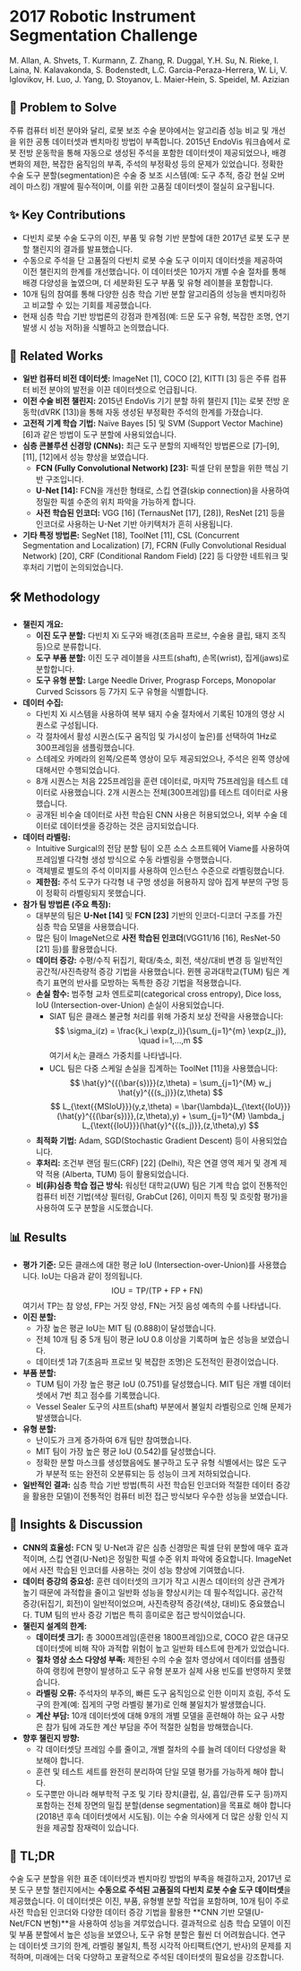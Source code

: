 # 2017 Robotic Instrument Segmentation Challenge
M. Allan, A. Shvets, T. Kurmann, Z. Zhang, R. Duggal, Y.H. Su, N. Rieke, I. Laina, N. Kalavakonda, S. Bodenstedt, L.C. Garcia-Peraza-Herrera, W. Li, V. Iglovikov, H. Luo, J. Yang, D. Stoyanov, L. Maier-Hein, S. Speidel, M. Azizian

## 🧩 Problem to Solve
주류 컴퓨터 비전 분야와 달리, 로봇 보조 수술 분야에서는 알고리즘 성능 비교 및 개선을 위한 공통 데이터셋과 벤치마킹 방법이 부족합니다. 2015년 EndoVis 워크숍에서 로봇 전방 운동학을 통해 자동으로 생성된 주석을 포함한 데이터셋이 제공되었으나, 배경 변화의 제한, 복잡한 움직임의 부족, 주석의 부정확성 등의 문제가 있었습니다. 정확한 수술 도구 분할(segmentation)은 수술 중 보조 시스템(예: 도구 추적, 증강 현실 오버레이 마스킹) 개발에 필수적이며, 이를 위한 고품질 데이터셋이 절실히 요구됩니다.

## ✨ Key Contributions
*   다빈치 로봇 수술 도구의 이진, 부품 및 유형 기반 분할에 대한 2017년 로봇 도구 분할 챌린지의 결과를 발표했습니다.
*   수동으로 주석을 단 고품질의 다빈치 로봇 수술 도구 이미지 데이터셋을 제공하여 이전 챌린지의 한계를 개선했습니다. 이 데이터셋은 10가지 개별 수술 절차를 통해 배경 다양성을 높였으며, 더 세분화된 도구 부품 및 유형 레이블을 포함합니다.
*   10개 팀의 참여를 통해 다양한 심층 학습 기반 분할 알고리즘의 성능을 벤치마킹하고 비교할 수 있는 기회를 제공했습니다.
*   현재 심층 학습 기반 방법론의 강점과 한계점(예: 드문 도구 유형, 복잡한 조명, 연기 발생 시 성능 저하)을 식별하고 논의했습니다.

## 📎 Related Works
*   **일반 컴퓨터 비전 데이터셋:** ImageNet [1], COCO [2], KITTI [3] 등은 주류 컴퓨터 비전 분야의 발전을 이끈 데이터셋으로 언급됩니다.
*   **이전 수술 비전 챌린지:** 2015년 EndoVis 기기 분할 하위 챌린지 [1]는 로봇 전방 운동학(dVRK [13])을 통해 자동 생성된 부정확한 주석의 한계를 가졌습니다.
*   **고전적 기계 학습 기법:** Naïve Bayes [5] 및 SVM (Support Vector Machine) [6]과 같은 방법이 도구 분할에 사용되었습니다.
*   **심층 콘볼루션 신경망 (CNNs):** 최근 도구 분할의 지배적인 방법론으로 [7]–[9], [11], [12]에서 성능 향상을 보였습니다.
    *   **FCN (Fully Convolutional Network) [23]:** 픽셀 단위 분할을 위한 핵심 기반 구조입니다.
    *   **U-Net [14]:** FCN을 개선한 형태로, 스킵 연결(skip connection)을 사용하여 정밀한 픽셀 수준의 위치 파악을 가능하게 합니다.
    *   **사전 학습된 인코더:** VGG [16] (TernausNet [17], [28]), ResNet [21] 등을 인코더로 사용하는 U-Net 기반 아키텍처가 흔히 사용됩니다.
*   **기타 특정 방법론:** SegNet [18], ToolNet [11], CSL (Concurrent Segmentation and Localization) [7], FCRN (Fully Convolutional Residual Network) [20], CRF (Conditional Random Field) [22] 등 다양한 네트워크 및 후처리 기법이 논의되었습니다.

## 🛠️ Methodology
*   **챌린지 개요:**
    *   **이진 도구 분할:** 다빈치 Xi 도구와 배경(초음파 프로브, 수술용 클립, 돼지 조직 등)으로 분류합니다.
    *   **도구 부품 분할:** 이진 도구 레이블을 샤프트(shaft), 손목(wrist), 집게(jaws)로 분할합니다.
    *   **도구 유형 분할:** Large Needle Driver, Prograsp Forceps, Monopolar Curved Scissors 등 7가지 도구 유형을 식별합니다.
*   **데이터 수집:**
    *   다빈치 Xi 시스템을 사용하여 복부 돼지 수술 절차에서 기록된 10개의 영상 시퀀스로 구성됩니다.
    *   각 절차에서 활성 시퀀스(도구 움직임 및 가시성이 높은)를 선택하여 1Hz로 300프레임을 샘플링했습니다.
    *   스테레오 카메라의 왼쪽/오른쪽 영상이 모두 제공되었으나, 주석은 왼쪽 영상에 대해서만 수행되었습니다.
    *   8개 시퀀스는 처음 225프레임을 훈련 데이터로, 마지막 75프레임을 테스트 데이터로 사용했습니다. 2개 시퀀스는 전체(300프레임)를 테스트 데이터로 사용했습니다.
    *   공개된 비수술 데이터로 사전 학습된 CNN 사용은 허용되었으나, 외부 수술 데이터로 데이터셋을 증강하는 것은 금지되었습니다.
*   **데이터 라벨링:**
    *   Intuitive Surgical의 전담 분할 팀이 오픈 소스 소프트웨어 Viame를 사용하여 프레임별 다각형 생성 방식으로 수동 라벨링을 수행했습니다.
    *   객체별로 별도의 주석 이미지를 사용하여 인스턴스 수준으로 라벨링했습니다.
    *   **제한점:** 주석 도구가 다각형 내 구멍 생성을 허용하지 않아 집게 부분의 구멍 등이 정확히 라벨링되지 못했습니다.
*   **참가 팀 방법론 (주요 특징):**
    *   대부분의 팀은 **U-Net [14]** 및 **FCN [23]** 기반의 인코더-디코더 구조를 가진 심층 학습 모델을 사용했습니다.
    *   많은 팀이 ImageNet으로 **사전 학습된 인코더**(VGG11/16 [16], ResNet-50 [21] 등)를 활용했습니다.
    *   **데이터 증강:** 수평/수직 뒤집기, 확대/축소, 회전, 색상/대비 변경 등 일반적인 공간적/사진측량적 증강 기법을 사용했습니다. 뮌헨 공과대학교(TUM) 팀은 계측기 표면의 반사를 모방하는 독특한 증강 기법을 적용했습니다.
    *   **손실 함수:** 범주형 교차 엔트로피(categorical cross entropy), Dice loss, IoU (Intersection-over-Union) 손실이 사용되었습니다.
        *   SIAT 팀은 클래스 불균형 처리를 위해 가중치 보상 전략을 사용했습니다:
            $$ \sigma_i(z) = \frac{k_i \exp(z_i)}{\sum_{j=1}^{m} \exp(z_j)}, \quad i=1,...,m $$
            여기서 $k_i$는 클래스 가중치를 나타냅니다.
        *   UCL 팀은 다중 스케일 손실을 집계하는 ToolNet [11]을 사용했습니다:
            $$ \hat{y}^{{(\bar{s})}}(z,\theta) = \sum_{j=1}^{M} w_j \hat{y}^{{(s_j)}}(z,\theta) $$
            $$ L_{\text{{MSIoU}}}(y,z,\theta) = \bar{\lambda}L_{\text{{IoU}}}(\hat{y}^{{(\bar{s})}},(z,\theta),y) + \sum_{j=1}^{M} \lambda_j L_{\text{{IoU}}}(\hat{y}^{{(s_j)}},(z,\theta),y) $$
    *   **최적화 기법:** Adam, SGD(Stochastic Gradient Descent) 등이 사용되었습니다.
    *   **후처리:** 조건부 랜덤 필드(CRF) [22] (Delhi), 작은 연결 영역 제거 및 경계 제약 적용 (Alberta, TUM) 등이 활용되었습니다.
    *   **비(非)심층 학습 접근 방식:** 워싱턴 대학교(UW) 팀은 기계 학습 없이 전통적인 컴퓨터 비전 기법(색상 필터링, GrabCut [26], 이미지 특징 및 흐릿함 평가)을 사용하여 도구 분할을 시도했습니다.

## 📊 Results
*   **평가 기준:** 모든 클래스에 대한 평균 IoU (Intersection-over-Union)를 사용했습니다. IoU는 다음과 같이 정의됩니다.
    $$ \text{IOU}=\text{TP}/(\text{TP}+\text{FP}+\text{FN}) $$
    여기서 $\text{TP}$는 참 양성, $\text{FP}$는 거짓 양성, $\text{FN}$는 거짓 음성 예측의 수를 나타냅니다.
*   **이진 분할:**
    *   가장 높은 평균 IoU는 MIT 팀 (0.888)이 달성했습니다.
    *   전체 10개 팀 중 5개 팀이 평균 IoU 0.8 이상을 기록하며 높은 성능을 보였습니다.
    *   데이터셋 1과 7(초음파 프로브 및 복잡한 조명)은 도전적인 환경이었습니다.
*   **부품 분할:**
    *   TUM 팀이 가장 높은 평균 IoU (0.751)를 달성했습니다. MIT 팀은 개별 데이터셋에서 7번 최고 점수를 기록했습니다.
    *   Vessel Sealer 도구의 샤프트(shaft) 부분에서 불일치 라벨링으로 인해 문제가 발생했습니다.
*   **유형 분할:**
    *   난이도가 크게 증가하여 6개 팀만 참여했습니다.
    *   MIT 팀이 가장 높은 평균 IoU (0.542)를 달성했습니다.
    *   정확한 분할 마스크를 생성했음에도 불구하고 도구 유형 식별에서는 많은 도구가 부분적 또는 완전히 오분류되는 등 성능이 크게 저하되었습니다.
*   **일반적인 결과:** 심층 학습 기반 방법(특히 사전 학습된 인코더와 적절한 데이터 증강을 활용한 모델)이 전통적인 컴퓨터 비전 접근 방식보다 우수한 성능을 보였습니다.

## 🧠 Insights & Discussion
*   **CNN의 효율성:** FCN 및 U-Net과 같은 심층 신경망은 픽셀 단위 분할에 매우 효과적이며, 스킵 연결(U-Net)은 정밀한 픽셀 수준 위치 파악에 중요합니다. ImageNet에서 사전 학습된 인코더를 사용하는 것이 성능 향상에 기여했습니다.
*   **데이터 증강의 중요성:** 훈련 데이터셋의 크기가 작고 시퀀스 데이터의 상관 관계가 높기 때문에 과적합을 줄이고 일반화 성능을 향상시키는 데 필수적입니다. 공간적 증강(뒤집기, 회전)이 일반적이었으며, 사진측량적 증강(색상, 대비)도 중요했습니다. TUM 팀의 반사 증강 기법은 특히 흥미로운 접근 방식이었습니다.
*   **챌린지 설계의 한계:**
    *   **데이터셋 크기:** 총 3000프레임(훈련용 1800프레임)으로, COCO 같은 대규모 데이터셋에 비해 작아 과적합 위험이 높고 일반화 테스트에 한계가 있었습니다.
    *   **절차 영상 소스 다양성 부족:** 제한된 수의 수술 절차 영상에서 데이터를 샘플링하여 랭킹에 편향이 발생하고 도구 유형 분포가 실제 사용 빈도를 반영하지 못했습니다.
    *   **라벨링 오류:** 주석자의 부주의, 빠른 도구 움직임으로 인한 이미지 흐림, 주석 도구의 한계(예: 집게의 구멍 라벨링 불가)로 인해 불일치가 발생했습니다.
    *   **계산 부담:** 10개 데이터셋에 대해 9개의 개별 모델을 훈련해야 하는 요구 사항은 참가 팀에 과도한 계산 부담을 주어 적절한 실험을 방해했습니다.
*   **향후 챌린지 방향:**
    *   각 데이터셋당 프레임 수를 줄이고, 개별 절차의 수를 늘려 데이터 다양성을 확보해야 합니다.
    *   훈련 및 테스트 세트를 완전히 분리하여 단일 모델 평가를 가능하게 해야 합니다.
    *   도구뿐만 아니라 해부학적 구조 및 기타 장치(클립, 실, 흡입/관류 도구 등)까지 포함하는 전체 장면의 밀집 분할(dense segmentation)을 목표로 해야 합니다 (2018년 후속 데이터셋에서 시도됨). 이는 수술 의사에게 더 많은 상황 인식 지원을 제공할 잠재력이 있습니다.

## 📌 TL;DR
수술 도구 분할을 위한 표준 데이터셋과 벤치마킹 방법의 부족을 해결하고자, 2017년 로봇 도구 분할 챌린지에서는 **수동으로 주석된 고품질의 다빈치 로봇 수술 도구 데이터셋**을 제공했습니다. 이 데이터셋은 이진, 부품, 유형별 분할 작업을 포함하며, 10개 팀이 주로 사전 학습된 인코더와 다양한 데이터 증강 기법을 활용한 **CNN 기반 모델(U-Net/FCN 변형)**을 사용하여 성능을 겨루었습니다. 결과적으로 심층 학습 모델이 이진 및 부품 분할에서 높은 성능을 보였으나, 도구 유형 분할은 훨씬 더 어려웠습니다. 연구는 데이터셋 크기의 한계, 라벨링 불일치, 특정 시각적 아티팩트(연기, 반사)의 문제를 지적하며, 미래에는 더욱 다양하고 포괄적으로 주석된 데이터셋의 필요성을 강조합니다.